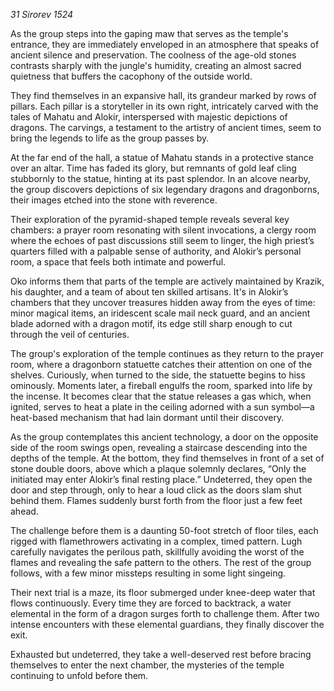 *31 Sirorev 1524*

As the group steps into the gaping maw that serves as the temple's entrance, they are immediately enveloped in an atmosphere that speaks of ancient silence and preservation. The coolness of the age-old stones contrasts sharply with the jungle's humidity, creating an almost sacred quietness that buffers the cacophony of the outside world.

They find themselves in an expansive hall, its grandeur marked by rows of pillars. Each pillar is a storyteller in its own right, intricately carved with the tales of Mahatu and Alokir, interspersed with majestic depictions of dragons. The carvings, a testament to the artistry of ancient times, seem to bring the legends to life as the group passes by.

At the far end of the hall, a statue of Mahatu stands in a protective stance over an altar. Time has faded its glory, but remnants of gold leaf cling stubbornly to the statue, hinting at its past splendor. In an alcove nearby, the group discovers depictions of six legendary dragons and dragonborns, their images etched into the stone with reverence.

Their exploration of the pyramid-shaped temple reveals several key chambers: a prayer room resonating with silent invocations, a clergy room where the echoes of past discussions still seem to linger, the high priest’s quarters filled with a palpable sense of authority, and Alokir’s personal room, a space that feels both intimate and powerful.

Oko informs them that parts of the temple are actively maintained by Krazik, his daughter, and a team of about ten skilled artisans. It's in Alokir’s chambers that they uncover treasures hidden away from the eyes of time: minor magical items, an iridescent scale mail neck guard, and an ancient blade adorned with a dragon motif, its edge still sharp enough to cut through the veil of centuries.

The group's exploration of the temple continues as they return to the prayer room, where a dragonborn statuette catches their attention on one of the shelves. Curiously, when turned to the side, the statuette begins to hiss ominously. Moments later, a fireball engulfs the room, sparked into life by the incense. It becomes clear that the statue releases a gas which, when ignited, serves to heat a plate in the ceiling adorned with a sun symbol—a heat-based mechanism that had lain dormant until their discovery.

As the group contemplates this ancient technology, a door on the opposite side of the room swings open, revealing a staircase descending into the depths of the temple. At the bottom, they find themselves in front of a set of stone double doors, above which a plaque solemnly declares, “Only the initiated may enter Alokir’s final resting place.” Undeterred, they open the door and step through, only to hear a loud click as the doors slam shut behind them. Flames suddenly burst forth from the floor just a few feet ahead.

The challenge before them is a daunting 50-foot stretch of floor tiles, each rigged with flamethrowers activating in a complex, timed pattern. Lugh carefully navigates the perilous path, skillfully avoiding the worst of the flames and revealing the safe pattern to the others. The rest of the group follows, with a few minor missteps resulting in some light singeing.

Their next trial is a maze, its floor submerged under knee-deep water that flows continuously. Every time they are forced to backtrack, a water elemental in the form of a dragon surges forth to challenge them. After two intense encounters with these elemental guardians, they finally discover the exit.

Exhausted but undeterred, they take a well-deserved rest before bracing themselves to enter the next chamber, the mysteries of the temple continuing to unfold before them.